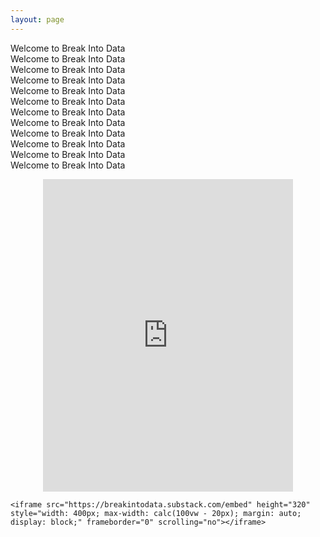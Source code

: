 ```yaml
---
layout: page
---
```


Welcome to Break Into Data  
Welcome to Break Into Data  
Welcome to Break Into Data  
Welcome to Break Into Data  
Welcome to Break Into Data  
Welcome to Break Into Data  
Welcome to Break Into Data  
Welcome to Break Into Data  
Welcome to Break Into Data  
Welcome to Break Into Data  
Welcome to Break Into Data  
Welcome to Break Into Data  

<div class="text-align: center">
    <iframe src="https://discord.com/widget?id=1168693434572345346&theme=dark" height="500" allowtransparency="true" frameborder="0" style="width: 400px; max-width: calc(100vw - 20px); margin: auto; display: block;" sandbox="allow-popups allow-popups-to-escape-sandbox allow-same-origin allow-scripts"></iframe>

    <iframe src="https://breakintodata.substack.com/embed" height="320" style="width: 400px; max-width: calc(100vw - 20px); margin: auto; display: block;" frameborder="0" scrolling="no"></iframe>
</div>